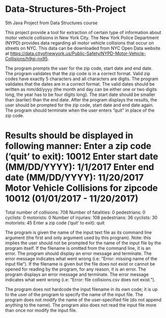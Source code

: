 # Data-Structures-5th-Project
5th Java Project from Data Structures course

This project provide a tool for extraction of certain type of information about motor vehicle collisions in New York City. The
New York Police Department (NYPD) provides data regarding all motor vehicle collisions that occur on streets on NYC. This data can be downloaded from NYC Open Data website at
https://data.cityofnewyork.us/Public-Safety/NYPD-Motor-Vehicle-Collisions/h9gi-nx95.

The program prompts the user for the zip code, start date and end date. The program validates that the zip code is in a correct format. Valid zip codes have exactly 5 characters and all characters are digits. The program validates that the dates are in a correct format. The valid dates should be written as mm/dd/yyyy (the month and day can be either one or two digits long, the year has to be four digits long). The start date should be smaller than (earlier) than the end date. After the program displays the results, the user should be prompted for the zip code, start date and end date again. The program should terminate when the user enters ”quit” in place of the zip code.

Results should be displayed in following manner:
Enter a zip code (’quit’ to exit): 10012
Enter start date (MM/DD/YYYY): 1/1/2017
Enter end date (MM/DD/YYYY): 11/20/2017
Motor Vehicle Collisions for zipcode 10012 (01/01/2017 - 11/20/2017)
====================================================================
Total number of collisions: 708
      Number of fatalities: 0
               pedestrians: 0
                  cyclists: 0
                 motorists: 0
      Number of injuries: 108
             pedestrians: 36
                cyclists: 30
               motorists: 45
Enter a zip code (’quit’ to exit): quit

The program is given the name of the input text file as its command line argument (the first and only argument used by this
program). Note: this implies the user should not be prompted for the name of the input file by the program itself.
If the filename is omitted from the command line, it is an error. The program should display an error message and terminate. The error message indicates what went wrong (i.e: ”Error: missing name of the input file”).
If the filename is given but the file does not exist or cannot be opened for reading by the program, for any reason, it is an error. The program displays an error message and terminate. The error message indicates what went wrong (i.e: ”Error: file collisions.csv does not exist.”).

The program does not hardcode the input filename in its own code; it is up to the user of the program to specify the name
of the input file. The program does not modify the name of the user-specified file (do not append anything to the name).
The program also does not read the input file more than once nor modify the input file.
